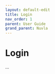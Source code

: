 ```yaml
---
layout: default-edit
title: Login
nav_order: 1
parent: User Guide
grand_parent: Nuvla
---
```


# Login

...
